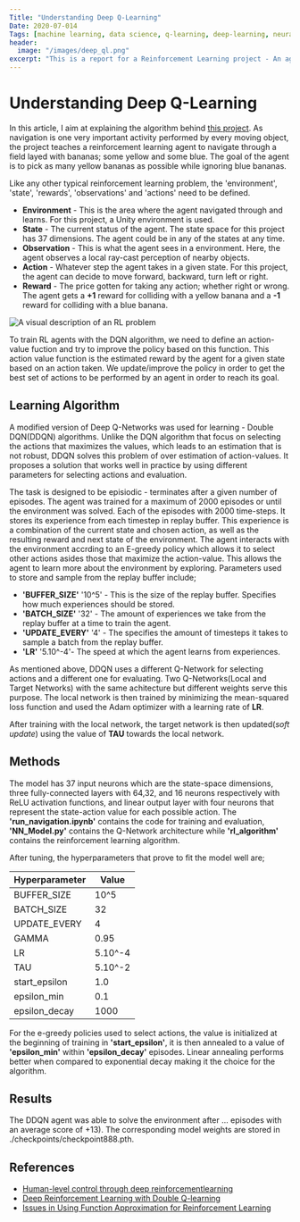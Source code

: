 ```yaml
---
Title: "Understanding Deep Q-Learning"
Date: 2020-07-014
Tags: [machine learning, data science, q-learning, deep-learning, neural-networks, reinforcement-learning, rl, deep-reinforcement-learning]
header:
  image: "/images/deep_ql.png"
excerpt: "This is a report for a Reinforcement Learning project - An agent trained to navigate within a Unity envrionment"
---
```


# Understanding Deep Q-Learning

In this article, I aim at explaining the algorithm behind [this project](https://github.com/Khaulat/Deep_Reinforcement_Learning/tree/master/Navigation_project). As navigation is one very important activity performed by every moving object, the project teaches a reinforcement learning agent to navigate through a field layed with bananas; some yellow and some blue. The goal of the agent is to pick as many yellow bananas as possible while ignoring blue bananas.

Like any other typical reinforcement learning problem, the 'environment', 'state', 'rewards', 'observations' and 'actions' need to be defined. 

- **Environment** - This is the area where the agent navigated through and learns. For this project, a Unity environment is used.
- **State** - The current status of the agent. The state space for this project has 37 dimensions. The agent could be in any of the states at any time.
- **Observation** - This is what the agent sees in a environment. Here, the agent observes a local ray-cast perception of nearby objects.
- **Action** - Whatever step the agent takes in a given state. For this project, the agent can decide to move forward, backward, turn left or right.
- **Reward** - The price gotten for taking any action; whether right or wrong. The agent gets a **+1** reward for colliding with a yellow banana and a **-1** reward for colliding with a blue banana.


<img src="{{ site.url }}{{ site.baseurl }}/images/rl.jpg" alt="A visual description of an RL problem">


To train RL agents with the DQN algorithm, we need to define an action-value fuction and try to improve the policy based on this function. This action value function is the estimated reward by the agent for a given state based on an action taken. We update/improve the policy in order to get the best set of actions to be performed by an agent in order to reach its goal.

## Learning Algorithm

A modified version of Deep Q-Networks was used for learning - Double DQN(DDQN) algorithms. Unlike the DQN algorithm that focus on selecting the actions that maximizes the values, which leads to an estimation that is not robust, DDQN solves this problem of over estimation of action-values. 
It proposes a solution that works well in practice by using different parameters for selecting actions and evaluation.

The task is designed to be episiodic - terminates after a given number of episodes. The agent was trained for a maximum of 2000 episodes or until the environment was solved. Each of the episodes with 2000 time-steps. It stores its experience from each timestep in  replay buffer. This experience is a combination of the current state and chosen action, as well as the resulting reward and next state of the environment. The agent interacts with the environment accrding to an E-greedy policy which allows it to select other actions asides those that maximize the action-value. This allows the agent to learn more about the environment by exploring. Parameters used to store and sample from the replay buffer include;

- **'BUFFER_SIZE'** '10^5' - This is the size of the replay buffer. Specifies how much experiences should be stored.
- **'BATCH_SIZE'** '32' - The amount of experiences we take from the replay buffer at a time to train the agent.
- **'UPDATE_EVERY'** '4' - The specifies the amount of timesteps it takes to sample a batch from the replay buffer.
- **'LR'** '5.10^-4'- The speed at which the agent learns from experiences.

As mentioned above, DDQN uses a different Q-Network for selecting actions and a different one for evaluating. Two Q-Networks(Local and Target Networks) with the same achitecture but different weights serve this purpose.
The local network is then trained by minimizing the mean-squared loss function and used the Adam optimizer with a learning rate of **LR**.

After training with the local network, the target network is then updated(*soft update*) using the value of **TAU** towards the local network.


## Methods

The model has 37 input neurons which are the state-space dimensions, three fully-connected layers with 64,32, and 16 neurons respectively with ReLU activation functions, and linear output layer with four neurons that represent the state-action value for each possible action.
The **'run_navigation.ipynb'** contains the code for training and evaluation, **'NN_Model.py'** contains the Q-Network architecture while **'rl_algorithm'** contains the reinforcement learning algorithm.

After tuning, the hyperparameters that prove to fit the model well are;

| Hyperparameter | Value |
| ----------- | ----------- |
| BUFFER_SIZE | 10^5 |
| BATCH_SIZE  | 32 |
| UPDATE_EVERY | 4 |
| GAMMA | 0.95 | 
| LR | 5.10^-4 |
| TAU | 5.10^-2|
| start_epsilon | 1.0 |
| epsilon_min | 0.1 |
| epsilon_decay | 1000 |


For the e-greedy policies used to select actions, the value is initialized at the beginning of training in **'start_epsilon'**, it is then annealed to a value of **'epsilon_min'** within **'epsilon_decay'** episodes. Linear annealing performs better when compared to exponential decay making it the choice for the algorithm.

## Results

The DDQN agent was able to solve the environment after ... episodes with an average score of +13). The corresponding model weights are stored in ./checkpoints/checkpoint888.pth.  

## References

- [Human-level control through deep reinforcementlearning](https://storage.googleapis.com/deepmind-media/dqn/DQNNaturePaper.pdf)
- [Deep Reinforcement Learning with Double Q-learning](https://arxiv.org/abs/1509.06461)
- [Issues in Using Function Approximation for Reinforcement Learning](https://www.ri.cmu.edu/pub_files/pub1/thrun_sebastian_1993_1/thrun_sebastian_1993_1.pdf)
